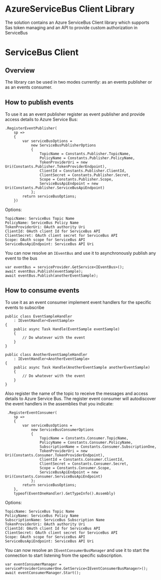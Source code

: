 # AzureServiceBus Client Library
The solution contains an Azure ServiceBus Client library which supports Sas token managing and an API to provide custom authorization in ServiceBus

# ServiceBus Client

## Overview

The library can be used in two modes currently: as an events publisher or as an events consumer. 

## How to publish events

To use it as an event publisher register as event publisher and provide access details to Azure Service Bus:

``` 
.RegisterEventPublisher(
    sp =>
    {
        var serviceBusOptions =
            new ServiceBusPublisherOptions
            {
                TopicName = Constants.Publisher.TopicName,
                PolicyName = Constants.Publisher.PolicyName,
                TokenProviderUri = new Uri(Constants.Publisher.TokenProviderEndpoint),
                ClientId = Constants.Publisher.ClientId,
                ClientSecret = Constants.Publisher.Secret,
                Scope = Constants.Publisher.Scope,
                ServiceBusApiEndpoint = new Uri(Constants.Publisher.ServiceBusApiEndpoint)
            };
        return serviceBusOptions;
    })
```
Options:
``` 
TopicName: ServiceBus Topic Name
PolicyName: ServiceBus Policy Name
TokenProviderUri: OAuth authority Uri
ClientId: OAuth client Id for ServiceBus API
ClientSecret: OAuth client secret for ServiceBus API
Scope: OAuth scope for ServiceBus API
ServiceBusApiEndpoint: ServiceBus API Uri
```

You can now resolve an `IEventBus` and use it to asynchronously publish any event to the bus

``` 
var eventBus = serviceProvider.GetService<IEventBus>();
await eventBus.Publish(eventSample);
await eventBus.Publish(anotherEventSample);
```

## How to consume events

To use it as an event consumer implement event handlers for the specific events to subscribe

``` 
public class EventSampleHandler
    : IEventHandler<EventSample>
{
    public async Task Handle(EventSample eventSample)
    {
        // Do whatever with the event
    }
}

public class AnotherEventSampleHandler
    : IEventHandler<AnotherEventSample>
{
    public async Task Handle(AnotherEventSample anotherEventSample)
    {
        // Do whatever with the event
    }
}
```

Also register the name of the topic to receive the messages and access details to Azure Service Bus. The register event consumer will autodiscover the event handlers in the assemblies that you indicate:

``` 
 .RegisterEventConsumer(
    sp =>
    {
        var serviceBusOptions =
            new ServiceBusConsumerOptions
            {
                TopicName = Constants.Consumer.TopicName,
                PolicyName = Constants.Consumer.PolicyName,
                SubscriptionName = Constants.Consumer.SubscriptionOne,
                TokenProviderUri = new Uri(Constants.Consumer.TokenProviderEndpoint),
                ClientId = Constants.Consumer.ClientId,
                ClientSecret = Constants.Consumer.Secret,
                Scope = Constants.Consumer.Scope,
                ServiceBusApiEndpoint = new Uri(Constants.Consumer.ServiceBusApiEndpoint)
            };
        return serviceBusOptions;
    },
    typeof(EventOneHandler).GetTypeInfo().Assembly)
```

Options:
``` 
TopicName: ServiceBus Topic Name
PolicyName: ServiceBus Policy Name
SubscriptionName: ServiceBus Subscription Name
TokenProviderUri: OAuth authority Uri
ClientId: OAuth client Id for ServiceBus API
ClientSecret: OAuth client secret for ServiceBus API
Scope: OAuth scope for ServiceBus API
ServiceBusApiEndpoint: ServiceBus API Uri
```
You can now resolve an `IEventConsumerBusManager` and use it to start the connection to start listening from the specific subscription. 

``` 
var eventConsumerManager = serviceProviderConsumerOne.GetService<IEventConsumerBusManager>();
await eventConsumerManager.Start();
```

